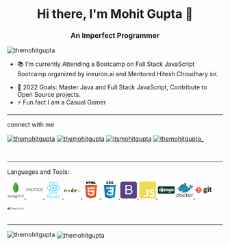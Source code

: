 <h1 align="center">Hi there, I'm Mohit Gupta 👋</h1>
<h3 align="center">An Imperfect Programmer</h3>



<p align="left"> 
<img src="https://komarev.com/ghpvc/?username=themohitgupta&label=Profile%20views&color=0e75b6&style=flat" alt="themohitgupta"/>
</p>



- 📚 I’m currently Attending a Bootcamp on Full Stack JavaScript Bootcamp organized by ineuron.ai and Mentored Hitesh Choudhary sir.
<!-- - 📚 I’m currently learning React, Javascript, Nodejs and Firebase. -->
- 🥅 2022 Goals: Master Java and Full Stack JavaScript, Contribute to Open Source projects.
- ⚡ Fun fact I am a Casual Gamer

---

connect with me

<a href="https://twitter.com/themohitgupta" target="_blank"><img align="center" src="https://cdn.jsdelivr.net/npm/simple-icons@3.0.1/icons/twitter.svg" alt="themohitgupta" height="30" width="40" /></a>
<a href="https://linkedin.com/in/themohitgupta" target="_blank"><img align="center" src="https://cdn.jsdelivr.net/npm/simple-icons@3.0.1/icons/linkedin.svg" alt="themohitgupta" height="30" width="40" /></a>
<a href="https://fb.com/itsmohitgupta" target="_blank"><img align="center" src="https://cdn.jsdelivr.net/npm/simple-icons@3.0.1/icons/facebook.svg" alt="itsmohitgupta" height="30" width="40" /></a>
<a href="https://instagram.com/themohitgupta_" target="_blank"><img align="center" src="https://cdn.jsdelivr.net/npm/simple-icons@3.0.1/icons/instagram.svg" alt="themohitgupta_" height="30" width="40" /></a>

<br>

---

Languages and Tools:

<p align="left"> 

<a href="https://www.mongodb.com/" target="_blank"> <img src="images/mongodb.svg" alt="mongodb" width="40" height="40"/> </a> 
<a href="https://expressjs.com" target="_blank"> <img src="images/express.svg" alt="express" width="40" height="40"/> </a>
<a href="https://reactjs.org/" target="_blank"> <img src="images/react.svg" alt="react" width="40" height="40"/> </a>
<a href="https://nodejs.org" target="_blank"> <img src="images/nodejs.svg" alt="nodejs" width="40" height="40"/> </a> 
<a href="https://developer.mozilla.org/en-US/docs/Web/HTML" target="_blank"> <img src="images/html5.svg" alt="html5" width="40" height="40"/> </a>
<a href="https://developer.mozilla.org/en-US/docs/Web/CSS" target="_blank"> <img src="images/css3.svg" alt="css3" width="40" height="40"/> </a>
<a href="https://getbootstrap.com" target="_blank"> <img src="images/bootstrap.svg" alt="bootstrap" width="40" height="40"/> </a> 
<a href="https://developer.mozilla.org/en-US/docs/Web/JavaScript" target="_blank"> <img src="images/javascript.svg" alt="javascript" width="40" height="40"/> </a>
<a href="https://www.djangoproject.com/" target="_black"> <img src="images/django.svg" alt="django" width="40" height="40"/></a>
<a href="https://www.docker.com/" target="_blank"> <img src="images/docker.svg" alt="docket" width="40" height="40"/> </a> 
<a href="https://git-scm.com/" target="_blank"> <img src="images/git.svg" alt="git" width="40" height="40"/> </a>
<a href="#" target="_blank"> <img src="images/visualstudio.svg" alt="git" width="40" height="40"/> </a>

</p>

---

<p>
<img align="left" src="https://github-readme-stats.vercel.app/api/top-langs?username=themohitgupta&show_icons=true&locale=en&layout=compact" alt="themohitgupta" />
</p>

<p>
&nbsp;<img align="center" src="https://github-readme-stats.vercel.app/api?username=themohitgupta&show_icons=true&locale=en" alt="themohitgupta" >
</p>
